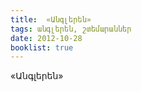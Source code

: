 ```yaml
---
title:  «Անգլերեն» 
tags: անգլերեն, շտեմարաններ
date: 2012-10-28
booklist: true
---
```



«Անգլերեն» 
